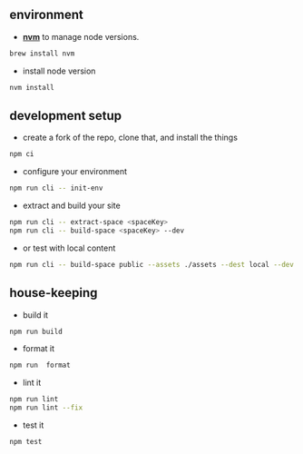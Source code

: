 ## environment

- **[nvm](https://github.com/nvm-sh/nvm)** to manage node versions.

```bash
brew install nvm
```

- install node version

```bash
nvm install
```

## development setup

- create a fork of the repo, clone that, and install the things

```bash
npm ci
```

- configure your environment

```bash
npm run cli -- init-env
```

- extract and build your site

```bash
npm run cli -- extract-space <spaceKey>
npm run cli -- build-space <spaceKey> --dev
```

- or test with local content

```bash
npm run cli -- build-space public --assets ./assets --dest local --dev
```

## house-keeping

- build it

```bash
npm run build
```

- format it

```bash
npm run  format
```

- lint it

```bash
npm run lint
npm run lint --fix
```

- test it

```bash
npm test
```
